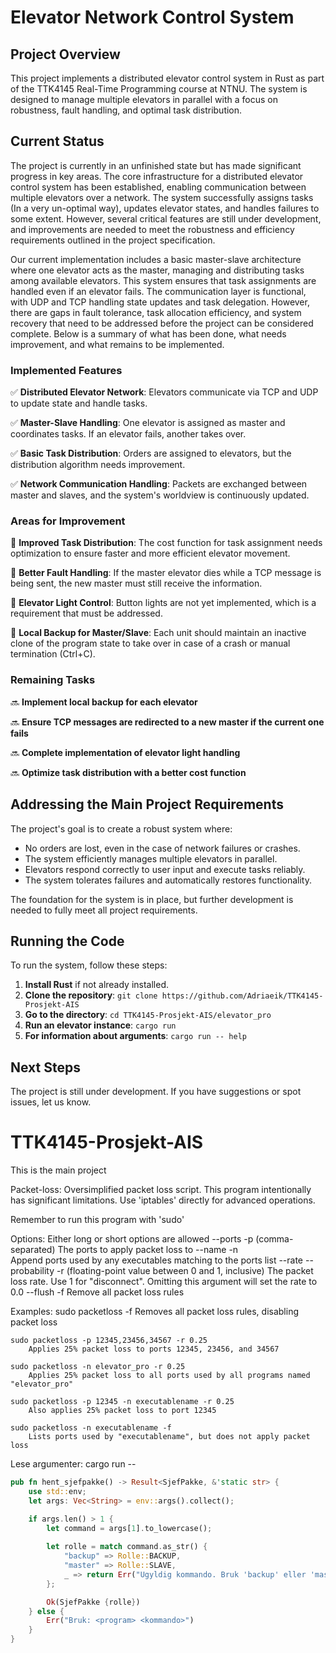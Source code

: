 # Elevator Network Control System

## Project Overview
This project implements a distributed elevator control system in Rust as part of the TTK4145 Real-Time Programming course at NTNU. The system is designed to manage multiple elevators in parallel with a focus on robustness, fault handling, and optimal task distribution.

## Current Status
The project is currently in an unfinished state but has made significant progress in key areas. The core infrastructure for a distributed elevator control system has been established, enabling communication between multiple elevators over a network. The system successfully assigns tasks (In a very un-optimal way), updates elevator states, and handles failures to some extent. However, several critical features are still under development, and improvements are needed to meet the robustness and efficiency requirements outlined in the project specification.

Our current implementation includes a basic master-slave architecture where one elevator acts as the master, managing and distributing tasks among available elevators. This system ensures that task assignments are handled even if an elevator fails. The communication layer is functional, with UDP and TCP handling state updates and task delegation. However, there are gaps in fault tolerance, task allocation efficiency, and system recovery that need to be addressed before the project can be considered complete.
Below is a summary of what has been done, what needs improvement, and what remains to be implemented.

### Implemented Features
✅ **Distributed Elevator Network**: Elevators communicate via TCP and UDP to update state and handle tasks.

✅ **Master-Slave Handling**: One elevator is assigned as master and coordinates tasks. If an elevator fails, another takes over.

✅ **Basic Task Distribution**: Orders are assigned to elevators, but the distribution algorithm needs improvement.

✅ **Network Communication Handling**: Packets are exchanged between master and slaves, and the system's worldview is continuously updated.

### Areas for Improvement
🔄 **Improved Task Distribution**: The cost function for task assignment needs optimization to ensure faster and more efficient elevator movement.

🔄 **Better Fault Handling**: If the master elevator dies while a TCP message is being sent, the new master must still receive the information.

🔄 **Elevator Light Control**: Button lights are not yet implemented, which is a requirement that must be addressed.

🔄 **Local Backup for Master/Slave**: Each unit should maintain an inactive clone of the program state to take over in case of a crash or manual termination (Ctrl+C).

### Remaining Tasks
🔜 **Implement local backup for each elevator**

🔜 **Ensure TCP messages are redirected to a new master if the current one fails**

🔜 **Complete implementation of elevator light handling**

🔜 **Optimize task distribution with a better cost function**

## Addressing the Main Project Requirements
The project's goal is to create a robust system where:
- No orders are lost, even in the case of network failures or crashes.
- The system efficiently manages multiple elevators in parallel.
- Elevators respond correctly to user input and execute tasks reliably.
- The system tolerates failures and automatically restores functionality.

The foundation for the system is in place, but further development is needed to fully meet all project requirements.

## Running the Code
To run the system, follow these steps:
1. **Install Rust** if not already installed.
2. **Clone the repository**: `git clone https://github.com/Adriaeik/TTK4145-Prosjekt-AIS`
3. **Go to the directory**: `cd TTK4145-Prosjekt-AIS/elevator_pro`
4. **Run an elevator instance**: `cargo run`
5. **For information about arguments**: `cargo run -- help`

## Next Steps
The project is still under development. If you have suggestions or spot issues, let us know.

# TTK4145-Prosjekt-AIS
 This is the main project

Packet-loss:
Oversimplified packet loss script.
This program intentionally has significant limitations. Use 'iptables' directly for advanced operations.

Remember to run this program with 'sudo'

Options:
Either long or short options are allowed
    --ports -p  <network ports> (comma-separated)
        The ports to apply packet loss to
    --name  -n  <executablename>        
        Append ports used by any executables matching <executablename> to the ports list
    --rate  --probability  -r   <rate> (floating-point value between 0 and 1, inclusive)
        The packet loss rate. Use 1 for "disconnect".
        Omitting this argument will set the rate to 0.0
    --flush -f
        Remove all packet loss rules
        
Examples:
    sudo packetloss -f
        Removes all packet loss rules, disabling packet loss
        
    sudo packetloss -p 12345,23456,34567 -r 0.25
        Applies 25% packet loss to ports 12345, 23456, and 34567
        
    sudo packetloss -n elevator_pro -r 0.25
        Applies 25% packet loss to all ports used by all programs named "elevator_pro"
        
    sudo packetloss -p 12345 -n executablename -r 0.25
        Also applies 25% packet loss to port 12345

    sudo packetloss -n executablename -f
        Lists ports used by "executablename", but does not apply packet loss
   



Lese argumenter: cargo run -- <kommandoer>
```rs
pub fn hent_sjefpakke() -> Result<SjefPakke, &'static str> {
    use std::env;
    let args: Vec<String> = env::args().collect();

    if args.len() > 1 {
        let command = args[1].to_lowercase();
        
        let rolle = match command.as_str() {
            "backup" => Rolle::BACKUP,
            "master" => Rolle::SLAVE,
            _ => return Err("Ugyldig kommando. Bruk 'backup' eller 'master'."),
        };

        Ok(SjefPakke {rolle})
    } else {
        Err("Bruk: <program> <kommando>")
    }
}
```

